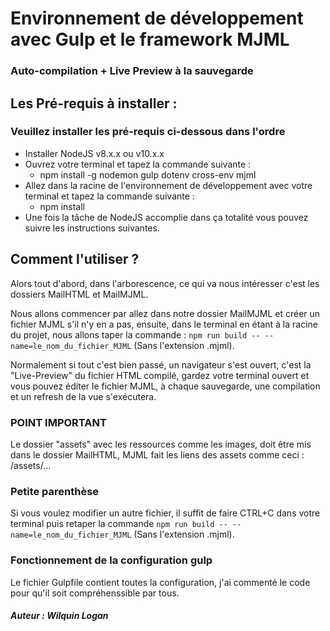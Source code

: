 # Environnement de développement avec Gulp et le framework MJML
### Auto-compilation + Live Preview à la sauvegarde

## Les Pré-requis à installer :
### Veuillez installer les pré-requis ci-dessous dans l'ordre

- Installer NodeJS v8.x.x ou v10.x.x
- Ouvrez votre terminal et tapez la commande suivante :
  - npm install -g nodemon gulp dotenv cross-env mjml
- Allez dans la racine de l'environnement de développement avec votre terminal et tapez la commande suivante :
  - npm install
- Une fois la tâche de NodeJS accomplie dans ça totalité vous pouvez suivre les instructions suivantes.

## Comment l'utiliser ?

Alors tout d'abord, dans l'arborescence, ce qui va nous intéresser c'est les dossiers MailHTML et MailMJML.

Nous allons commencer par allez dans notre dossier MailMJML et créer un fichier MJML s'il n'y en a pas,
ensuite, dans le terminal en étant à la racine du projet, nous allons taper la commande : `npm run build -- --name=le_nom_du_fichier_MJML` (Sans l'extension .mjml).

Normalement si tout c'est bien passé, un navigateur s'est ouvert, c'est la "Live-Preview" du fichier HTML compilé, gardez votre terminal ouvert et
vous pouvez éditer le fichier MJML, à chaque sauvegarde, une compilation et un refresh de la vue s'exécutera.

### POINT IMPORTANT
Le dossier "assets" avec les ressources comme les images, doit être mis dans le dossier MailHTML, MJML fait les liens des assets comme ceci : /assets/...

### Petite parenthèse
Si vous voulez modifier un autre fichier, il suffit de faire CTRL+C dans votre terminal puis retaper la commande `npm run build -- --name=le_nom_du_fichier_MJML` (Sans l'extension .mjml).

### Fonctionnement de la configuration gulp
Le fichier Gulpfile contient toutes la configuration, j'ai commenté le code pour qu'il soit compréhenssible par tous.

##### Auteur : Wilquin Logan
